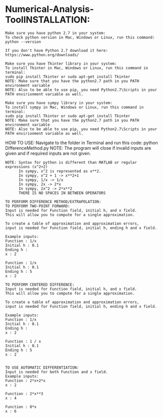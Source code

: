 # Numerical-Analysis-ToolINSTALLATION:
	Make sure you have python 2.7 in your system:
	To check python version in Mac, Windows or Linux, run this command: python --version
	
	If you don't have Python 2.7 download it here:
	https://www.python.org/downloads/

	Make sure you have Tkinter library in your system:
	To install Tkinter in Mac, Windows or Linux, run this command in terminal: 
	sudo pip install Tkinter or sudo apt-get install Tkinter
	NOTE: Make sure that you have the python2.7 path in you PATH environment variable
	NOTE: Also to be able to use pip, you need Python2.7\Scripts in your PATH envirionment variable as well.

	Make sure you have sympy library in your system:
	To install sympy in Mac, Windows or Linux, run this command in terminal: 
	sudo pip install Tkinter or sudo apt-get install Tkinter
	NOTE: Make sure that you have the python2.7 path in you PATH environment variable
	NOTE: Also to be able to use pip, you need Python2.7\Scripts in your PATH envirionment variable as well.	
	
HOW TO USE:
	Navigate to the folder in Terminal and run this code: python DifferenceMethod.py
	NOTE: The program will close if invalid inputs are given and if required inputs are not given.
	
	NOTE: Syntax for python is different than MATLAB or regular expressions (x^2+2)
	      In sympy, x^2 is represented as x**2.
	      In sympy, x^2 + 1 -> x**2+1
	      In sympy, 1/x -> 1/x
	      In sympy, 2x -> 2*x
   	      In sympy, 2x^2 -> 2*x**2
	      THERE IS NO SPACES IN BETWEEN OPERATORS 

	TO PERFORM DIFFERENCE METHOD/EXTRAPOLATION:
	TO PERFORM TWO-POINT FORWARD:
	Input is needed for Function field, initial h, and x field.
	This will allow you to compute for a single approximation.
	
	To create a table of approximation and approximation errors,
	input is needed for Function field, initial h, ending h and x field.

	Example inputs:
	Function : 1/x
	Initial h : 0.1
	Ending h : 
	x : 2

	Function : 1/x
	Initial h : 0.1
	Ending h : 5
	x : 2

	TO PERFORM CENTERED DIFFERENCE:
	Input is needed for Function field, initial h, and x field.
	This will allow you to compute for a single approximation.
	
	To create a table of approximation and approximation errors,
	input is needed for Function field, initial h, ending h and x field.

	Example inputs:
	Function : 1/x
	Initial h : 0.1
	Ending h : 
	x : 2

	Function : 1 / x
	Initial h : 0.1
	Ending h : 5
	x : 2


	TO USE AUTOMATIC DIFFERENTIATION:
	Input is needed for both Function and x field.
	Example inputs:
	Function : 2*x+2*x
	x : 2

	Function : 2*x**3
	x : 4
	
	Function : 8*x
	x : 6
